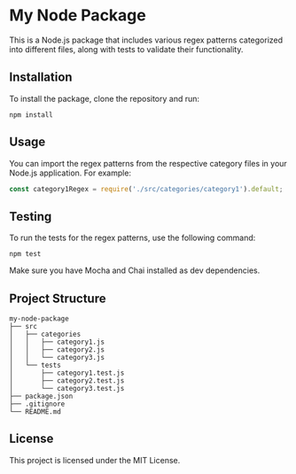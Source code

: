 # My Node Package

This is a Node.js package that includes various regex patterns categorized into different files, along with tests to validate their functionality.

## Installation

To install the package, clone the repository and run:

```
npm install
```

## Usage

You can import the regex patterns from the respective category files in your Node.js application. For example:

```javascript
const category1Regex = require('./src/categories/category1').default;
```

## Testing

To run the tests for the regex patterns, use the following command:

```
npm test
```

Make sure you have Mocha and Chai installed as dev dependencies.

## Project Structure

```
my-node-package
├── src
│   ├── categories
│   │   ├── category1.js
│   │   ├── category2.js
│   │   └── category3.js
│   └── tests
│       ├── category1.test.js
│       ├── category2.test.js
│       └── category3.test.js
├── package.json
├── .gitignore
└── README.md
```

## License

This project is licensed under the MIT License.
